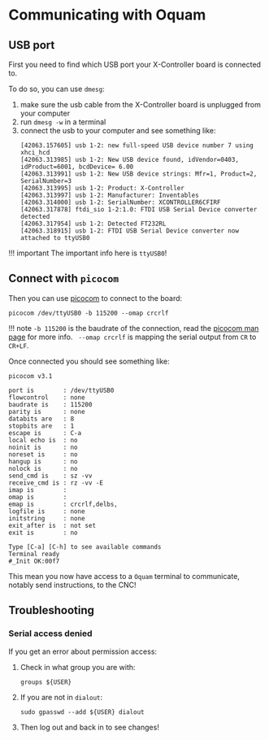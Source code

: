 # Communicating with Oquam


## USB port

First you need to find which USB port your X-Controller board is connected to.

To do so, you can use ``dmesg``:

1. make sure the usb cable from the X-Controller board is unplugged from your computer
2. run ``dmesg -w`` in a terminal
3. connect the usb to your computer and see something like:
    ```shell
    [42063.157605] usb 1-2: new full-speed USB device number 7 using xhci_hcd
    [42063.313985] usb 1-2: New USB device found, idVendor=0403, idProduct=6001, bcdDevice= 6.00
    [42063.313991] usb 1-2: New USB device strings: Mfr=1, Product=2, SerialNumber=3
    [42063.313995] usb 1-2: Product: X-Controller
    [42063.313997] usb 1-2: Manufacturer: Inventables
    [42063.314000] usb 1-2: SerialNumber: XCONTROLLER6CFIRF
    [42063.317878] ftdi_sio 1-2:1.0: FTDI USB Serial Device converter detected
    [42063.317954] usb 1-2: Detected FT232RL
    [42063.318915] usb 1-2: FTDI USB Serial Device converter now attached to ttyUSB0
    ```

!!! important
    The important info here is ``ttyUSB0``!


## Connect with `picocom`

Then you can use [picocom](https://github.com/npat-efault/picocom) to connect to the board:

```shell
picocom /dev/ttyUSB0 -b 115200 --omap crcrlf
```

!!! note
    `-b 115200` is the baudrate of the connection, read the [picocom man page](https://linux.die.net/man/8/picocom) for more info.
    ` --omap crcrlf` is mapping the serial output from `CR` to `CR+LF`.

Once connected you should see something like:

```shell
picocom v3.1

port is        : /dev/ttyUSB0
flowcontrol    : none
baudrate is    : 115200
parity is      : none
databits are   : 8
stopbits are   : 1
escape is      : C-a
local echo is  : no
noinit is      : no
noreset is     : no
hangup is      : no
nolock is      : no
send_cmd is    : sz -vv
receive_cmd is : rz -vv -E
imap is        : 
omap is        : 
emap is        : crcrlf,delbs,
logfile is     : none
initstring     : none
exit_after is  : not set
exit is        : no

Type [C-a] [C-h] to see available commands
Terminal ready
#_Init OK:00f7
```

This mean you now have access to a `Oquam` terminal to communicate, notably send instructions, to the CNC!


## Troubleshooting

### Serial access denied

If you get an error about permission access:

1. Check in what group you are with:
    ```shell
    groups ${USER}
    ```

2. If you are not in `dialout`:
    ```shell
    sudo gpasswd --add ${USER} dialout
    ```

3. Then log out and back in to see changes!
